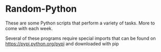 # Random-Python
These are some Python scripts that perform a variety of tasks. More to come with each week.

Several of these programs require special imports that can be found on https://pypi.python.org/pypi and downloaded with pip
